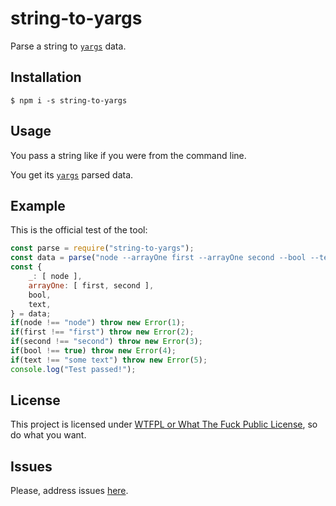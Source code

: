 # string-to-yargs

Parse a string to [`yargs`](https://www.npmjs.com/package/yargs-parser) data.

## Installation

`$ npm i -s string-to-yargs`

## Usage

You pass a string like if you were from the command line.

You get its [`yargs`](https://www.npmjs.com/package/yargs-parser) parsed data.

## Example

This is the official test of the tool:

```js
const parse = require("string-to-yargs");
const data = parse("node --arrayOne first --arrayOne second --bool --text 'some text'");
const {
	_: [ node ],
	arrayOne: [ first, second ],
	bool,
	text,
} = data;
if(node !== "node") throw new Error(1);
if(first !== "first") throw new Error(2);
if(second !== "second") throw new Error(3);
if(bool !== true) throw new Error(4);
if(text !== "some text") throw new Error(5);
console.log("Test passed!");
```

## License

This project is licensed under [WTFPL or What The Fuck Public License](https://es.wikipedia.org/wiki/WTFPL), so do what you want.

## Issues

Please, address issues [here](https://github.com/allnulled/string-to-yargs/issues).
